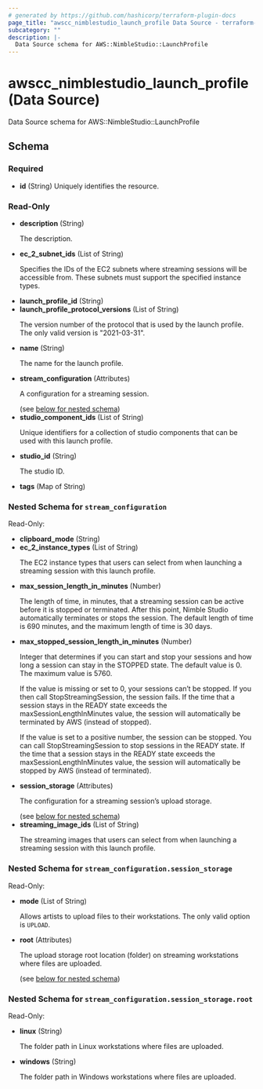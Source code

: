 ```yaml
---
# generated by https://github.com/hashicorp/terraform-plugin-docs
page_title: "awscc_nimblestudio_launch_profile Data Source - terraform-provider-awscc"
subcategory: ""
description: |-
  Data Source schema for AWS::NimbleStudio::LaunchProfile
---
```


# awscc_nimblestudio_launch_profile (Data Source)

Data Source schema for AWS::NimbleStudio::LaunchProfile



<!-- schema generated by tfplugindocs -->
## Schema

### Required

- **id** (String) Uniquely identifies the resource.

### Read-Only

- **description** (String) <p>The description.</p>
- **ec_2_subnet_ids** (List of String) <p>Specifies the IDs of the EC2 subnets where streaming sessions will be accessible from.
            These subnets must support the specified instance types. </p>
- **launch_profile_id** (String)
- **launch_profile_protocol_versions** (List of String) <p>The version number of the protocol that is used by the launch profile. The only valid
            version is "2021-03-31".</p>
- **name** (String) <p>The name for the launch profile.</p>
- **stream_configuration** (Attributes) <p>A configuration for a streaming session.</p> (see [below for nested schema](#nestedatt--stream_configuration))
- **studio_component_ids** (List of String) <p>Unique identifiers for a collection of studio components that can be used with this
            launch profile.</p>
- **studio_id** (String) <p>The studio ID. </p>
- **tags** (Map of String)

<a id="nestedatt--stream_configuration"></a>
### Nested Schema for `stream_configuration`

Read-Only:

- **clipboard_mode** (String)
- **ec_2_instance_types** (List of String) <p>The EC2 instance types that users can select from when launching a streaming session
            with this launch profile.</p>
- **max_session_length_in_minutes** (Number) <p>The length of time, in minutes, that a streaming session can be active before it is
            stopped or terminated. After this point, Nimble Studio automatically terminates or
            stops the session. The default length of time is 690 minutes, and the maximum length of
            time is 30 days.</p>
- **max_stopped_session_length_in_minutes** (Number) <p>Integer that determines if you can start and stop your sessions and how long a session
            can stay in the STOPPED state. The default value is 0. The maximum value is 5760.</p>
        <p>If the value is missing or set to 0, your sessions can’t be stopped. If you then call
            StopStreamingSession, the session fails. If the time that a session stays in the READY
            state exceeds the maxSessionLengthInMinutes value, the session will automatically be
            terminated by AWS (instead of stopped).</p>
        <p>If the value is set to a positive number, the session can be stopped. You can call
            StopStreamingSession to stop sessions in the READY state. If the time that a session
            stays in the READY state exceeds the maxSessionLengthInMinutes value, the session will
            automatically be stopped by AWS (instead of terminated).</p>
- **session_storage** (Attributes) <p>The configuration for a streaming session’s upload storage.</p> (see [below for nested schema](#nestedatt--stream_configuration--session_storage))
- **streaming_image_ids** (List of String) <p>The streaming images that users can select from when launching a streaming session
            with this launch profile.</p>

<a id="nestedatt--stream_configuration--session_storage"></a>
### Nested Schema for `stream_configuration.session_storage`

Read-Only:

- **mode** (List of String) <p>Allows artists to upload files to their workstations. The only valid option is
                <code>UPLOAD</code>.</p>
- **root** (Attributes) <p>The upload storage root location (folder) on streaming workstations where files are
            uploaded.</p> (see [below for nested schema](#nestedatt--stream_configuration--session_storage--root))

<a id="nestedatt--stream_configuration--session_storage--root"></a>
### Nested Schema for `stream_configuration.session_storage.root`

Read-Only:

- **linux** (String) <p>The folder path in Linux workstations where files are uploaded.</p>
- **windows** (String) <p>The folder path in Windows workstations where files are uploaded.</p>


